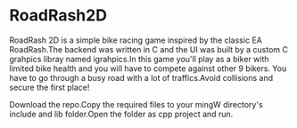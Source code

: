 # RoadRash2D

RoadRash 2D is a simple bike racing game inspired by the classic EA RoadRash.The backend was written in C and the UI was built by a custom C grahpics libray named igrahpics.In this game you'll play as a biker with limited bike health and you will have to compete against other 9 bikers. You have to go through a busy road with a lot of traffics.Avoid collisions and secure the first place!

Download the repo.Copy the required files to your mingW directory's include and lib folder.Open the folder as cpp project and run.

